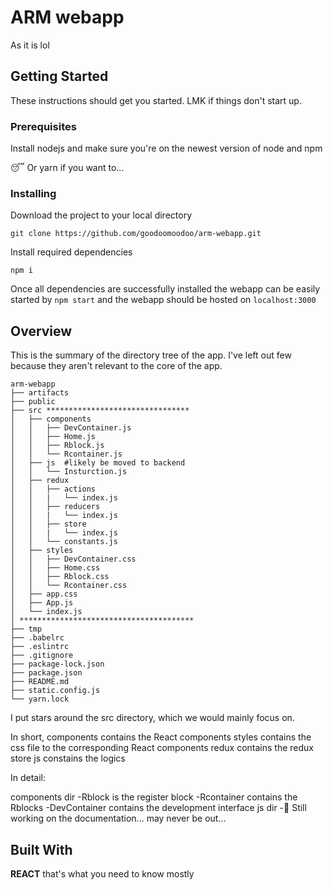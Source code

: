 # ARM webapp

As it is lol

## Getting Started

These instructions should get you started. LMK if things don't start up.

### Prerequisites

Install nodejs and make sure you're on the newest version of node and npm

:sleeping: Or yarn if you want to...

### Installing

Download the project to your local directory
```
git clone https://github.com/goodoomoodoo/arm-webapp.git
```

Install required dependencies
```
npm i
```

Once all dependencies are successfully installed the webapp can be easily started
by `npm start` and the webapp should be hosted on `localhost:3000`

## Overview

This is the summary of the directory tree of the app. I've left out few because
they aren't relevant to the core of the app.

```
arm-webapp
├── artifacts
├── public
├── src ********************************
│   ├── components
│   │   ├── DevContainer.js
│   │   ├── Home.js
│   │   ├── Rblock.js
│   │   └── Rcontainer.js
│   ├── js  #likely be moved to backend
│   │   └── Insturction.js
│   ├── redux
│   │   ├── actions
│   │   |   └── index.js
│   │   ├── reducers
│   │   |   └── index.js
│   │   ├── store
│   │   |   └── index.js
│   │   └── constants.js
│   ├── styles
│   │   ├── DevContainer.css
│   │   ├── Home.css
│   │   ├── Rblock.css
│   │   └── Rcontainer.css
│   ├── app.css
│   ├── App.js
│   └── index.js
│ ***************************************
├── tmp
├── .babelrc
├── .eslintrc
├── .gitignore
├── package-lock.json
├── package.json
├── README.md
├── static.config.js
└── yarn.lock
```

I put stars around the src directory, which we would mainly focus on.

In short,
    components contains the React components
    styles contains the css file to the corresponding React components
    redux contains the redux store
    js constains the logics

In detail:

components dir
    -Rblock is the register block
    -Rcontainer contains the Rblocks
    -DevContainer contains the development interface
js dir
    -:construction: Still working on the documentation... may never be out...

## Built With

**__REACT__** that's what you need to know mostly
